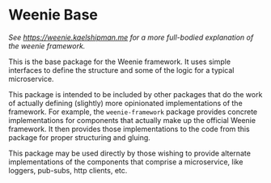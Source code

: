 Weenie Base
===================================================================

*See https://weenie.kaelshipman.me for a more full-bodied explanation of the weenie framework.*

This is the base package for the Weenie framework. It uses simple interfaces to define the
structure and some of the logic for a typical microservice.

This package is intended to be included by other packages that do the work of actually defining
(slightly) more opinionated implementations of the framework. For example, the `weenie-framework`
package provides concrete implementations for components that actually make up the official
Weenie framework. It then provides those implementations to the code from this package for proper
structuring and gluing.

This package may be used directly by those wishing to provide alternate implementations of the
components that comprise a microservice, like loggers, pub-subs, http clients, etc.
